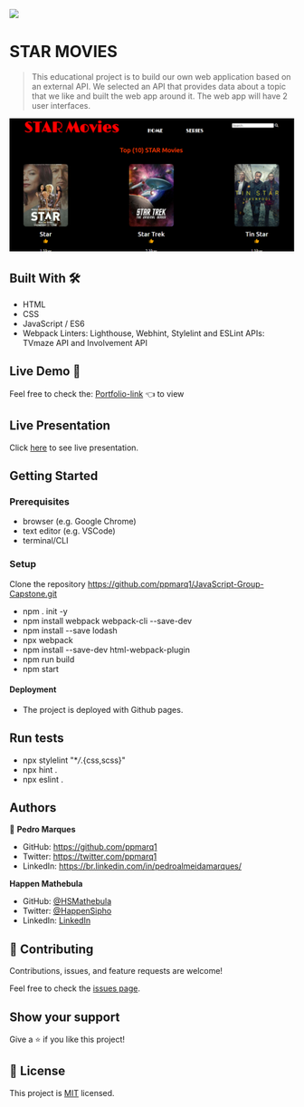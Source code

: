 ![](https://img.shields.io/badge/Microverse-blueviolet)

# STAR MOVIES

> This educational project is to build our own web application based on an external API. We selected an API that provides data about a topic that we like and built the web app around it. The web app will have 2 user interfaces.

<img src="/Screenshot_1.png" alt="">

## Built With 🛠️

- HTML
- CSS
- JavaScript / ES6
- Webpack
  Linters: Lighthouse, Webhint, Stylelint and ESLint
  APIs: TVmaze API and  Involvement API

## Live Demo 🔗

Feel free to check the: [Portfolio-link](https://ppmarq1.github.io/JavaScript-Group-Capstone/) 👈 to view

## Live Presentation

Click [here](https://drive.google.com/file/d/1n_SU5XxmjSLLO-z6tiV8JEe0yJbgp0Wv/view?usp=sharing ) to see live presentation.

## Getting Started

### Prerequisites

- browser (e.g. Google Chrome)
- text editor (e.g. VSCode)
- terminal/CLI

### Setup

Clone the repository https://github.com/ppmarq1/JavaScript-Group-Capstone.git

- npm . init -y
- npm install webpack webpack-cli --save-dev
- npm install --save lodash
- npx webpack
- npm install --save-dev html-webpack-plugin
- npm run build
- npm start

#### Deployment

- The project is deployed with Github pages.

## Run tests

- npx stylelint "\*_/_.{css,scss}"
- npx hint .
- npx eslint .

## Authors

👤 **Pedro Marques**

- GitHub: https://github.com/ppmarq1
- Twitter: https://twitter.com/ppmarq1
- LinkedIn: https://br.linkedin.com/in/pedroalmeidamarques/

**Happen Mathebula**

- GitHub: [@HSMathebula](https://github.com/HSMathebula)
- Twitter: [@HappenSipho](https://twitter.com/HappenSipho)
- LinkedIn: [LinkedIn](https://www.linkedin.com/in/happen-sipho-mathebula-4b0438115/)

## 🤝 Contributing

Contributions, issues, and feature requests are welcome!

Feel free to check the [issues page](https://github.com/ppmarq1/JavaScript-Group-Capstone/issues).

## Show your support

Give a ⭐️ if you like this project!

## 📝 License

This project is [MIT](./MIT.md) licensed.
